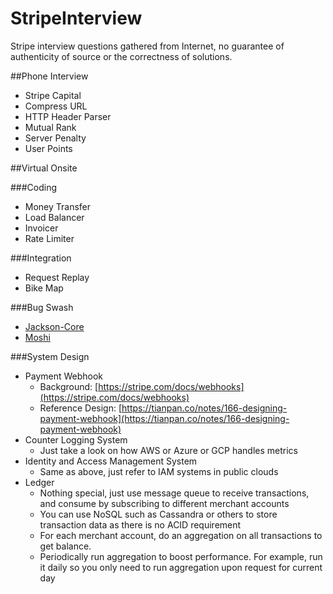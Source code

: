 # StripeInterview
Stripe interview questions gathered from Internet, no guarantee of authenticity of source or the correctness of solutions. 

##Phone Interview
- Stripe Capital
- Compress URL
- HTTP Header Parser
- Mutual Rank
- Server Penalty
- User Points

##Virtual Onsite

###Coding
- Money Transfer
- Load Balancer
- Invoicer
- Rate Limiter

###Integration
- Request Replay
- Bike Map

###Bug Swash
- [Jackson-Core](https://github.com/FasterXML/jackson-core)
- [Moshi](https://github.com/square/moshi)

###System Design
- Payment Webhook
  - Background: [https://stripe.com/docs/webhooks](https://stripe.com/docs/webhooks)
  - Reference Design: [https://tianpan.co/notes/166-designing-payment-webhook](https://tianpan.co/notes/166-designing-payment-webhook)
- Counter Logging System
  - Just take a look on how AWS or Azure or GCP handles metrics
- Identity and Access Management System
  - Same as above, just refer to IAM systems in public clouds
- Ledger
  - Nothing special, just use message queue to receive transactions, and consume by subscribing to different merchant accounts
  - You can use NoSQL such as Cassandra or others to store transaction data as there is no ACID requirement
  - For each merchant account, do an aggregation on all transactions to get balance.
  - Periodically run aggregation to boost performance. For example, run it daily so you only need to run aggregation upon request for current day

